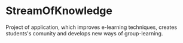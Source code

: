 # StreamOfKnowledge
Project of application, which improves e-learning techniques, creates students's comunity and develops new ways of group-learning.
